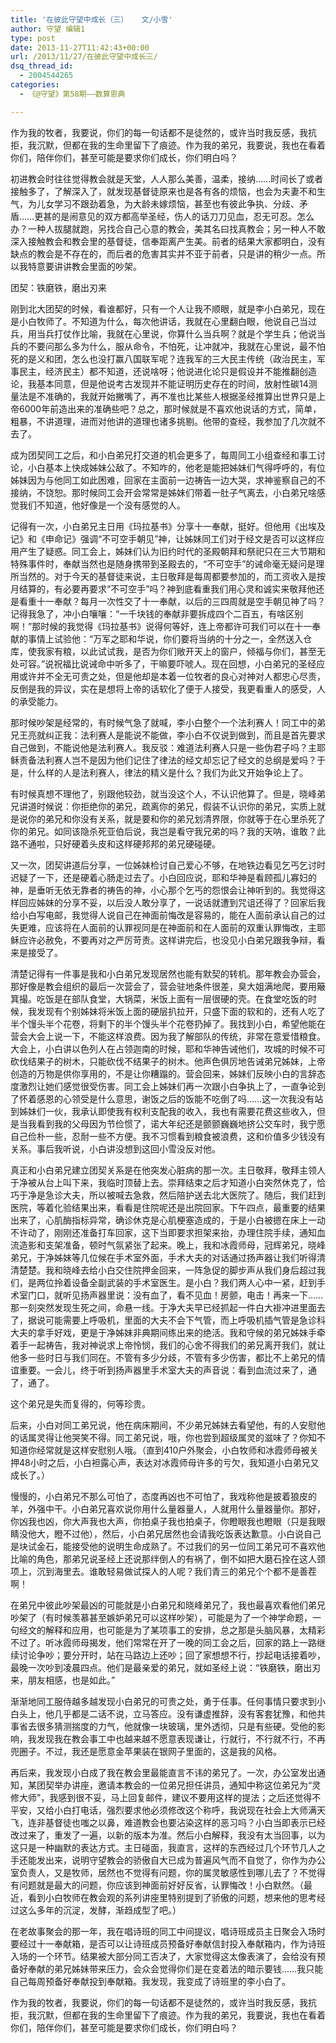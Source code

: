 ```yaml
---
title: '在彼此守望中成长（三）   文/小雪'
author: 守望 编辑1
type: post
date: 2013-11-27T11:42:43+00:00
url: /2013/11/27/在彼此守望中成长三/
dsq_thread_id:
  - 2004544265
categories:
  - 《@守望》第58期——数算恩典

---
```

作为我的牧者，我要说，你们的每一句话都不是徒然的，<wbr />或许当时我反感，我抗拒，我沉默，但都在我的生命里留下了痕迹。<wbr />作为我的弟兄，我要说，我也在看着你们，陪伴你们，<wbr />甚至可能是要求你们成长，你们明白吗？

<!--more-->

初进教会时往往觉得教会就是天堂，人人那么美善，温柔，接纳……时间长了或者接触多了，了解深入了，就发现基督徒原来也是各有各的烦恼，也会为夫妻不和生气，为儿女学习不跟劲着急，为大龄未嫁烦恼，甚至也有彼此争执、分歧、矛盾……更甚的是闹意见的双方都高举圣经，伤人的话刀刀见血，忍无可忍。怎么办？一种人拔腿就跑，另找合自己心意的教会，美其名曰找真教会；另一种人不敢深入接触教会和教会里的基督徒，信奉距离产生美。前者的结果大家都明白，没有缺点的教会是不存在的，而后者的危害其实并不亚于前者，只是讲的稍少一点。所以我特意要讲讲教会里面的吵架。

团契：铁磨铁，磨出刃来

刚到北大团契的时候，看谁都好，只有一个人让我不顺眼，就是李小白弟兄，现在是小白牧师了。不知道为什么，每次他讲话，我就在心里翻白眼，他说自己当过兵，用当兵打仗作比喻，我就在心里说，你算什么当兵啊？就是个学生兵；他说当兵的不要问那么多为什么，服从命令，不怕死，让冲就冲，我就在心里说，最不怕死的是义和团，怎么也没打赢八国联军呢？连我军的三大民主传统（政治民主，军事民主，经济民主）都不知道，还说啥呀；他说进化论只是假设并不能推翻创造论，我基本同意，但是他说考古发现并不能证明历史存在的时间，放射性碳14测量法是不准确的，我就开始撇嘴了，再不准也比某些人根据圣经推算出世界只是上帝6000年前造出来的准确些吧？总之，那时候就是不喜欢他说话的方式，简单，粗暴，不讲道理，进而对他讲的道理也诸多挑剔。他带的查经，我参加了几次就不去了。
  
成为团契同工之后，和小白弟兄打交道的机会更多了，每周同工小组查经和事工讨论，小白基本上快成姊妹公敌了。不知咋的，他老是能把姊妹们气得呼呼的，有位姊妹因为与他同工如此困难，回家在主面前一边祷告一边大哭，求神鉴察自己的不接纳，不饶恕。那时候同工会开会常常是姊妹们带着一肚子气离去，小白弟兄啥感觉我们不知道，他好像是一个没有感觉的人。
  
记得有一次，小白弟兄主日用《玛拉基书》分享十一奉献，挺好。但他用《出埃及记》和《申命记》强调“不可空手朝见”神，让姊妹同工们对于经文是否可以这样应用产生了疑惑。同工会上，姊妹们认为旧约时代的圣殿朝拜和祭祀只在三大节期和特殊事件时，奉献当然也是随身携带到圣殿去的，“不可空手”的诫命毫无疑问是理所当然的。对于今天的基督徒来说，主日敬拜是每周都要参加的，而工资收入是按月结算的，有必要再要求“不可空手”吗？神到底看重我们用心灵和诚实来敬拜他还是看重十一奉献？每月一次性交了十一奉献，以后的三四周就是空手朝见神了吗？记得我急了，冲小白嚷嚷：“一千块钱的奉献非要拆成四个二百五，有啥区别啊！”那时候的我觉得《玛拉基书》说得何等好，连上帝都许可我们可以在十一奉献的事情上试验他：“万军之耶和华说，你们要将当纳的十分之一，全然送入仓库，使我家有粮，以此试试我，是否为你们敞开天上的窗户，倾福与你们，甚至无处可容。”说祝福比说诫命中听多了，干嘛要吓唬人。现在回想，小白弟兄的圣经应用或许并不全无可责之处，但是他却是本着一位牧者的良心对神对人都忠心尽责，反倒是我的异议，实在是想将上帝的话软化了便于人接受，我更看重人的感受，人的承受能力。
  
那时候吵架是经常的，有时候气急了就喊，李小白整个一个法利赛人！同工中的弟兄王亮就纠正我：法利赛人是能说不能做，李小白不仅说到做到，而且是首先要求自己做到，不能说他是法利赛人。我反驳：难道法利赛人只是一些伪君子吗？主耶稣责备法利赛人岂不是因为他们记住了律法的经文却忘记了经文的总纲是爱吗？于是，什么样的人是法利赛人，律法的精义是什么？我们为此又开始争论上了。
  
有时候真想不理他了，别跟他较劲，就当没这个人，不认识他算了。但是，晓峰弟兄讲道时候说：你拒绝你的弟兄，疏离你的弟兄，假装不认识你的弟兄，实质上就是说你的弟兄和你没有关系，就是要和你的弟兄划清界限，你就等于在心里杀死了你的弟兄。如同该隐杀死亚伯后说，我岂是看守我兄弟的吗？我的天呐，谁敢？此路不通啦，只好硬着头皮和这样硬邦邦的弟兄硬碰硬。
  
又一次，团契讲道后分享，一位姊妹检讨自己爱心不够，在地铁边看见乞丐乞讨时迟疑了一下，还是硬着心肠走过去了。小白回应说，耶和华神是看顾孤儿寡妇的神，是垂听无依无靠者的祷告的神，小心那个乞丐的怨恨会让神听到的。我觉得这样回应姊妹的分享不妥，以后没人敢分享了，一说话就遭到咒诅还得了？回家后我给小白写电邮，我觉得人说自己在神面前悔改是容易的，能在人面前承认自己的过失更难，应该将在人面前的认罪视同是在神面前和在人面前的双重认罪悔改，主耶稣应许必赦免，不要再对之严厉苛责。这样讲完后，也没见小白弟兄跟我争辩，看来是接受了。
  
清楚记得有一件事是我和小白弟兄发现居然也能有默契的转机。那年教会办营会，那好像是教会组织的最后一次营会了，营会驻地条件很差，臭大姐满地爬，要用簸箕撮。吃饭是在部队食堂，大锅菜，米饭上面有一层很硬的壳。在食堂吃饭的时候，我发现有个别姊妹将米饭上面的硬层扒拉开，只盛下面的软和的，还有人吃了半个馒头半个花卷，将剩下的半个馒头半个花卷扔掉了。我找到小白，希望他能在营会大会上说一下，不能这样浪费。因为我了解部队的传统，非常在意爱惜粮食。大会上，小白讲以色列人在占领迦南的时候，耶和华神告诫他们，攻城的时候不可砍伐结果子的树木，只能砍伐不结果子的树木。他声色俱厉地告诫弟兄姊妹，上帝创造的万物是供你享用的，不是让你糟蹋的。营会回来，姊妹们反映小白的言辞态度激烈让她们感觉很受伤害。同工会上姊妹们再一次跟小白争执上了，一直争论到了怀着感恩的心领受是什么意思，谢饭之后的饭能不吃倒了吗……这一次我没有站到姊妹们一伙，我承认即使我有权利支配我的收入，我也有需要花费这些收入，但是当我看到我的父母因为节俭惯了，诺大年纪还是颤颤巍巍地挤公交车时，我宁愿自己俭朴一些，忍耐一些不方便。我不习惯看到粮食被浪费，这和价值多少钱没有关系。事后我听说，小白讲没想到这回小雪没反对他。
  
真正和小白弟兄建立团契关系是在他突发心脏病的那一次。主日敬拜，敬拜主领人于净被从台上叫下来，我临时顶替上去。崇拜结束之后才知道小白突然休克了，恰巧于净是急诊大夫，所以被喊去急救，然后陪护送去北大医院了。随后，我们赶到医院，等着化验结果出来，看看是住院呢还是出院回家。下午四点，最重要的结果出来了，心肌酶指标异常，确诊休克是心肌梗塞造成的，于是小白被摁在床上一动不许动了，刚刚还准备打车回家，这下当即要求担架来抬，办理住院手续，通知血流造影和支架准备，顿时气氛紧张了起来。晚上，我和冰霞师母，冠辉弟兄，晓峰弟兄，于净姊妹等几位候在手术室外面，手术大夫的对话通过扬声器让我们听得清清楚楚。我和晓峰去给小白交住院押金回来，一阵急促的脚步声从我们身后超过我们，是两位拎着设备全副武装的手术室医生。是小白？我们两人心中一紧，赶到手术室门口，就听见扬声器里说：没有血了，看不见血！房颤，电击！再来一下……那一刻突然发现生死之间，命悬一线。于净大夫早已经抓起一件白大褂冲进里面去了，据说可能需要上呼吸机，里面的大夫不会下气管，而上呼吸机插气管是急诊科大夫的拿手好戏，更是于净姊妹非典期间练出来的绝活。我和守候的弟兄姊妹手牵着手一起祷告，我对神说求上帝怜悯，我们的心舍不得我们的弟兄离开我们，就让他多一些时日与我们同在。不管有多少分歧，不管有多少伤害，都比不上弟兄的情谊重要。一会儿，终于听到扬声器里手术室大夫的声音说：看到血流过来了，通了，通了。
  
这个弟兄是失而复得的，何等珍贵。
  
后来，小白对同工弟兄说，他在病床期间，不少弟兄姊妹去看望他，有的人安慰他的话属灵得让他哭笑不得。同工弟兄说，哦，你也尝到超级属灵的滋味了？你知不知道你经常就是这样安慰别人哦。（直到410户外聚会，小白牧师和冰霞师母被关押48小时之后，小白袒露心声，表达对冰霞师母许多的亏欠，我知道小白弟兄又成长了。）
  
慢慢的，小白弟兄不那么可怕了，态度再凶也不可怕了，我戏称他是披着狼皮的羊，外强中干。小白弟兄喜欢说你用什么量器量人，人就用什么量器量你。那好，你凶我也凶，你大声我也大声，你拍桌子我也拍桌子，你瞪眼我也瞪眼（只是我眼睛没他大，瞪不过他），然后，小白弟兄居然也会请我吃饭表达歉意。小白说自己是块试金石，能接受他的说明生命成熟了。不过我们的另一位同工弟兄可不喜欢他比喻的角色，那弟兄说圣经上还说那绊倒人的有祸了，倒不如把大磨石拴在这人颈项上，沉到海里去。谁敢轻易做试探人的人呢？我们青三的弟兄个个都不是善茬啊！
  
在弟兄中彼此吵架最凶的可能就是小白弟兄和晓峰弟兄了，我也最喜欢看他们弟兄吵架了（有时候羡慕甚至嫉妒弟兄可以这样吵架），可能是为了一个神学命题，一句经文的解释和应用，也可能是为了某项事工的安排，总之那是头脑风暴，太精彩不过了。听冰霞师母揭发，他们常常在开了一晚的同工会之后，回家的路上一路继续讨论争吵；要分开时，站在马路边上还吵；回了家想想不行，抄起电话接着吵，最晚一次吵到凌晨四点。他们是最亲爱的弟兄，就如圣经上说：“铁磨铁，磨出刃来，朋友相感，也是如此。”
  
渐渐地同工服侍越多越发现小白弟兄的可贵之处，勇于任事。任何事情只要求到小白头上，他几乎都是二话不说，立马答应。没有谦虚推辞，没有客套犹豫，和他共事省去很多猜测揣度的力气，他就像一块玻璃，里外透彻，只是有些硬。受他的影响，我发现我在教会事工中也越来越不愿意表现谦让，行就行，不行就不行，不再兜圈子。不过，我还是愿意金苹果装在银网子里面的，这是我的风格。
  
再后来，我发现小白成了我在教会里最能直言不讳的弟兄了。一次，办公室发出通知，某团契举办讲座，邀请本教会的一位弟兄担任讲员，通知中称这位弟兄为“灵修大师”，我感到很不妥，马上回复邮件，建议不要用这样的提法；之后还觉得不平安，又给小白打电话，强烈要求他必须修改这个称呼，我说现在社会上大师满天飞，连非基督徒也嗤之以鼻，难道教会也要沾染这样的恶习吗？小白当即表示已经改过来了，重发了一遍，以新的版本为准。然后小白解释，我没有太当回事，以为这只是一种幽默的表达方式。主日碰面，我直言，这样的东西经过几个环节几人之手还能发出来，说明守望教会的骄傲自大已成为普遍风气而不自觉了，你作为办公室负责人，又是牧师，居然也不觉得有问题，你的属灵敏感性到哪儿去了？不觉得有问题就是最大的问题，你应该到神面前好好反省，认罪悔改！小白默然。（最近，看到小白牧师在教会观的系列讲座里特别提到了骄傲的问题，想来他的思考经过这么多年的沉淀，发酵，渐趋成型了吧。）
  
在老故事聚会的那一年，我在唱诗班的同工中间提议，唱诗班成员主日聚会入场时要经过十一奉献箱，是否可以让诗班成员预备好奉献信封投入奉献箱内，作为诗班入场的一个环节。结果被大部分同工否决了，大家觉得这太像表演了，会给没有预备好奉献的弟兄姊妹带来压力，会众会觉得你们是在变着法的暗示要钱……我只能自己每周预备好奉献投到奉献箱。我发现，我变成了诗班里的李小白了。
  
作为我的牧者，我要说，你们的每一句话都不是徒然的，或许当时我反感，我抗拒，我沉默，但都在我的生命里留下了痕迹。作为我的弟兄，我要说，我也在看着你们，陪伴你们，甚至可能是要求你们成长，你们明白吗？
